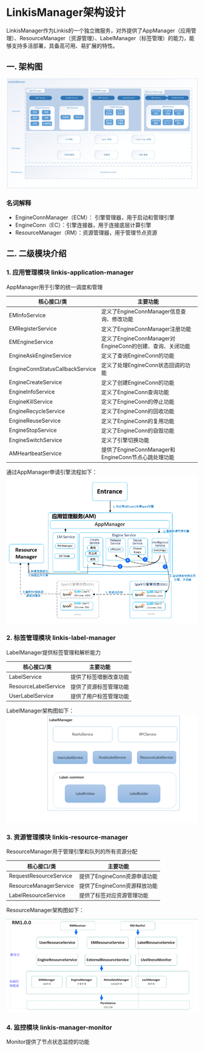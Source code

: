 LinkisManager架构设计
====================

LinkisManager作为Linkis的一个独立微服务，对外提供了AppManager（应用管理）、ResourceManager（资源管理）、LabelManager（标签管理）的能力，能够支持多活部署，具备高可用、易扩展的特性。

## 一. 架构图

![01](/src/assets/docs/architecture/linkis_manager/linkis-manager-01.png)

### 名词解释
- EngineConnManager（ECM）： 引擎管理器，用于启动和管理引擎
- EngineConn（EC）：引擎连接器，用于连接底层计算引擎
- ResourceManager（RM）：资源管理器，用于管理节点资源

## 二. 二级模块介绍

### 1. 应用管理模块 linkis-application-manager

AppManager用于引擎的统一调度和管理

| 核心接口/类 | 主要功能 |
|------------|--------|
|EMInfoService | 定义了EngineConnManager信息查询、修改功能 |
|EMRegisterService| 定义了EngineConnManager注册功能 |
|EMEngineService | 定义了EngineConnManager对EngineConn的创建、查询、关闭功能 |
|EngineAskEngineService | 定义了查询EngineConn的功能 |
|EngineConnStatusCallbackService | 定义了处理EngineConn状态回调的功能 |
|EngineCreateService | 定义了创建EngineConn的功能 |
|EngineInfoService | 定义了EngineConn查询功能 |
|EngineKillService | 定义了EngineConn的停止功能 |
|EngineRecycleService | 定义了EngineConn的回收功能 |
|EngineReuseService | 定义了EngineConn的复用功能 |
|EngineStopService | 定义了EngineConn的自毁功能 |
|EngineSwitchService | 定义了引擎切换功能 |
|AMHeartbeatService | 提供了EngineConnManager和EngineConn节点心跳处理功能 |


通过AppManager申请引擎流程如下：
![](/src/assets/docs/architecture/linkis_manager/app-manager-01.png)

  
### 2. 标签管理模块 linkis-label-manager

LabelManager提供标签管理和解析能力

| 核心接口/类 | 主要功能 |
|------------|--------|
|LabelService | 提供了标签增删改查功能 |
|ResourceLabelService | 提供了资源标签管理功能 |
|UserLabelService | 提供了用户标签管理功能 |

LabelManager架构图如下：
![](/src/assets/docs/architecture/linkis_manager/label-manager-01.png)



### 3. 资源管理模块 linkis-resource-manager

ResourceManager用于管理引擎和队列的所有资源分配

| 核心接口/类 | 主要功能 |
|------------|--------|
|RequestResourceService | 提供了EngineConn资源申请功能 |
|ResourceManagerService | 提供了EngineConn资源释放功能 |
|LabelResourceService | 提供了标签对应资源管理功能 |


ResourceManager架构图如下：

![](/src/assets/docs/architecture/linkis_manager/resource-manager-01.png)

### 4. 监控模块 linkis-manager-monitor

Monitor提供了节点状态监控的功能
